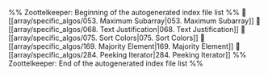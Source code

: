 %% Zoottelkeeper: Beginning of the autogenerated index file list  %%
📄 [[array/specific_algos/053. Maximum Subarray|053. Maximum Subarray]]
📄 [[array/specific_algos/068. Text Justification|068. Text Justification]]
📄 [[array/specific_algos/075. Sort Colors|075. Sort Colors]]
📄 [[array/specific_algos/169. Majority Element|169. Majority Element]]
📄 [[array/specific_algos/284. Peeking Iterator|284. Peeking Iterator]]
%% Zoottelkeeper: End of the autogenerated index file list  %%
